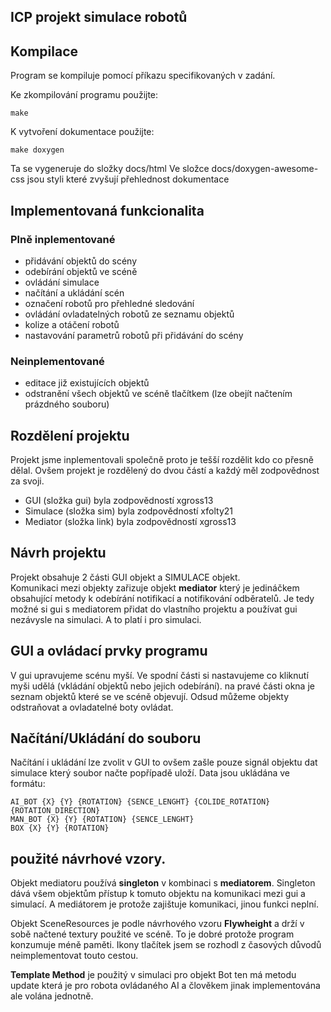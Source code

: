 ## ICP projekt **simulace robotů**

## Kompilace

Program se kompiluje pomocí příkazu specifikovaných v zadání.

Ke zkompilování programu použijte:

    make 

K vytvoření dokumentace použijte:

    make doxygen

Ta se vygeneruje do složky docs/html
Ve složce docs/doxygen-awesome-css jsou styli které zvyšují přehlednost dokumentace

## Implementovaná funkcionalita

### Plně inplementované
- přidávání objektů do scény
- odebírání objektů ve scéně
- ovládání simulace
- načítání a ukládání scén
- označení robotů pro přehledné sledování
- ovládání ovladatelných robotů ze seznamu objektů
- kolize a otáčení robotů
- nastavování parametrů robotů při přidávání do scény

### Neinplementované
- editace již existujících objektů
- odstranění všech objektů ve scéně tlačítkem (lze obejít načtením prázdného souboru)


## Rozdělení projektu
Projekt jsme inplementovali společně proto je tešší rozdělit kdo co přesně dělal. Ovšem projekt je rozdělený do dvou částí a každý měl zodpovědnost za svoji.

- GUI (složka gui) byla zodpovědností xgross13
- Simulace (složka sim) byla zodpovědností xfolty21
- Mediator (složka link) byla zodpovědností xgross13


## Návrh projektu

Projekt obsahuje 2 části GUI objekt a SIMULACE objekt. \
Komunikaci mezi objekty zařizuje objekt **mediator** který je jedináčkem obsahující metody k odebírání notifikací a notifikování odběratelů. 
Je tedy možné si gui s mediatorem přidat do vlastního projektu a používat gui nezávysle na simulaci. A to platí i pro simulaci.


## GUI a ovládací prvky programu

V gui upravujeme scénu myší. Ve spodní části si nastavujeme co kliknutí myši udělá (vkládání objektů nebo jejich odebírání).
na pravé části okna je seznam objektů které se ve scéně objevují. Odsud můžeme objekty odstraňovat a ovladatelné boty ovládat.


## Načítání/Ukládání do souboru
Načítání i ukládání lze zvolit v GUI to ovšem zašle pouze signál objektu dat simulace který soubor načte popřípadě uloží.
Data jsou ukládána ve formátu:

    AI_BOT {X} {Y} {ROTATION} {SENCE_LENGHT} {COLIDE_ROTATION} {ROTATION_DIRECTION}
    MAN_BOT {X} {Y} {ROTATION} {SENCE_LENGHT}
    BOX {X} {Y} {ROTATION}


## použité návrhové vzory.

Objekt mediatoru používá **singleton** v kombinaci s **mediatorem**. Singleton dává všem objektům přístup k tomuto objektu na komunikaci mezi gui a simulací. A mediátorem je protože zajištuje komunikaci, jinou funkci neplní.

Objekt SceneResources je podle návrhového vzoru **Flywheight** a drží v sobě načtené textury použité ve scéně. To je dobré protože program konzumuje méně paměti.
Ikony tlačítek jsem se rozhodl z časových důvodů neimplementovat touto cestou.

**Template Method** je použitý v simulaci pro objekt Bot ten má metodu update která je pro robota ovládaného AI a člověkem jinak implementována ale volána jednotně.